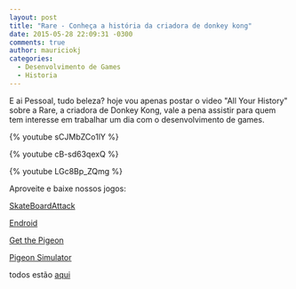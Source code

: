 ```yaml
---
layout: post
title: "Rare - Conheça a história da criadora de donkey kong"
date: 2015-05-28 22:09:31 -0300
comments: true
author: mauriciokj
categories:
  - Desenvolvimento de Games
  - Historia
---
```

E ai Pessoal, tudo beleza? hoje vou apenas postar o video "All Your History" sobre a Rare, a criadora de Donkey Kong, vale a pena assistir para quem tem interesse em trabalhar um dia com o desenvolvimento de games.

<!-- more -->

{% youtube sCJMbZCo1lY %}

{% youtube cB-sd63qexQ %}

{% youtube LGc8Bp_ZQmg %}


Aproveite e baixe nossos jogos:

[SkateBoardAttack](https://play.google.com/store/apps/details?id=aftersixgames.com)

[Endroid](https://play.google.com/store/apps/details?id=com.aftersixapps.endroid)

[Get the Pigeon](https://play.google.com/store/apps/details?id=aftersixgames.gtp.com)

[Pigeon Simulator](https://play.google.com/store/apps/details?id=com.aftersixgames.pigeonsimulator)

todos estão [aqui](https://play.google.com/store/apps/developer?id=AfterSixApps)
